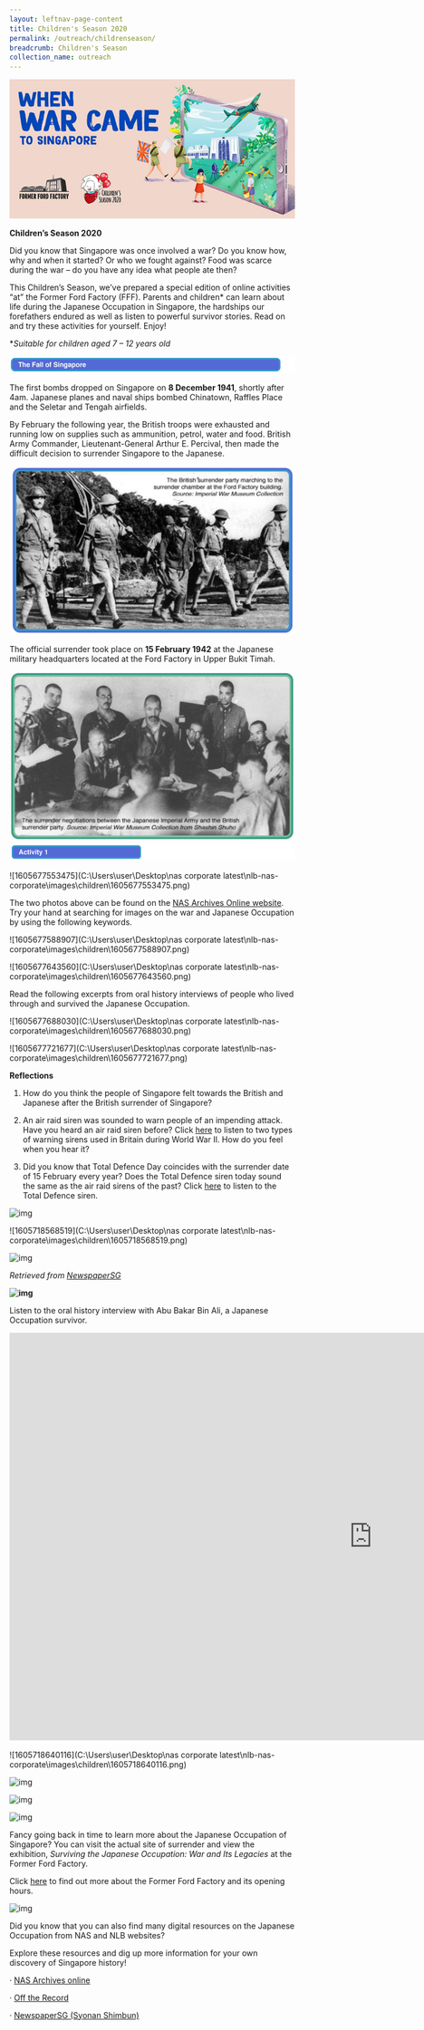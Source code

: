 ```yaml
---
layout: leftnav-page-content
title: Children's Season 2020
permalink: /outreach/childrenseason/
breadcrumb: Children's Season
collection_name: outreach
---
```


<img src="/images/children/1605677377788.png" alt="When War Came to Singapore" style="width:700px;"/>

**Children’s Season 2020**

Did you know that Singapore was once involved a war? Do you know how, why and when it started? Or who we fought against? Food was scarce during the war – do you have any idea what people ate then?

This Children’s Season, we’ve prepared a special edition of online activities “at” the Former Ford Factory (FFF). Parents and children* can learn about life during the Japanese Occupation in Singapore, the hardships our forefathers endured as well as listen to powerful survivor stories. Read on and try these activities for yourself. Enjoy! 

**Suitable for children aged 7 – 12 years old*

<img src="/images/children/1605677473466.png" alt="The Fall of Singapore"/>

The first bombs dropped on Singapore on **8 December 1941**, shortly after 4am. Japanese planes and naval ships bombed Chinatown, Raffles Place and the Seletar and Tengah airfields. 

By February the following year, the British troops were exhausted and running low on supplies such as ammunition, petrol, water and food. British Army Commander, Lieutenant-General Arthur E. Percival, then made the difficult decision to surrender Singapore to the Japanese.

<img src="/images/children/1605721085172.png" alt="British Surrender Party"/>

The official surrender took place on **15 February 1942** at the Japanese military headquarters located at the Ford Factory in Upper Bukit Timah. 

<img src="/images/children/1605721158973.png" alt="Surrender Negotiations"/>

<img src="/images/children/1605677553475.png" alt="Activity 1"/>

![1605677553475](C:\Users\user\Desktop\nas corporate latest\nlb-nas-corporate\images\children\1605677553475.png)

The two photos above can be found on the [NAS Archives Online website](https://www.nas.gov.sg/archivesonline/photographs/). Try your hand at searching for images on the war and Japanese Occupation by using the following keywords.

 ![1605677588907](C:\Users\user\Desktop\nas corporate latest\nlb-nas-corporate\images\children\1605677588907.png)



![1605677643560](C:\Users\user\Desktop\nas corporate latest\nlb-nas-corporate\images\children\1605677643560.png)

Read the following excerpts from oral history interviews of people who lived through and survived the Japanese Occupation.

![1605677688030](C:\Users\user\Desktop\nas corporate latest\nlb-nas-corporate\images\children\1605677688030.png)



![1605677721677](C:\Users\user\Desktop\nas corporate latest\nlb-nas-corporate\images\children\1605677721677.png)

**Reflections**

1. How do you think the people of Singapore felt towards the British and Japanese after the British surrender of Singapore? 

2. An air raid siren was sounded to warn people of an impending attack. Have you heard an air raid siren before? Click [here](https://youtu.be/UkjZmjzvpBo) to listen to two types of warning sirens used in Britain during World War II. How do you feel when you hear it? 

3. Did you know that Total Defence Day coincides with the surrender date of 15 February every year? Does the Total Defence siren today sound the same as the air raid sirens of the past? Click [here](https://www.scdf.gov.sg/home/civil-defence-shelter/public-warning-system) to listen to the Total Defence siren. 

 

 

 

![img](file:///C:/Users/user/AppData/Local/Temp/msohtmlclip1/01/clip_image020.jpg)

![1605718568519](C:\Users\user\Desktop\nas corporate latest\nlb-nas-corporate\images\children\1605718568519.png)

![img](file:///C:/Users/user/AppData/Local/Temp/msohtmlclip1/01/clip_image024.jpg)

*Retrieved from* [*NewspaperSG*](http://eresources.nlb.gov.sg/newspapers/Digitised/Article/syonantimes19440414-1.2.20)

**![img](file:///C:/Users/user/AppData/Local/Temp/msohtmlclip1/01/clip_image026.jpg)** 

Listen to the oral history interview with Abu Bakar Bin Ali, a Japanese Occupation survivor.  

 <div class="bp-youtube">

<iframe width="1280" height="720" src="https://www.youtube.com/embed/eKzsqr37imw" frameborder="0" allow="accelerometer; autoplay; clipboard-write; encrypted-media; gyroscope; picture-in-picture" allowfullscreen></iframe>



![1605718640116](C:\Users\user\Desktop\nas corporate latest\nlb-nas-corporate\images\children\1605718640116.png)

 ![img](file:///C:/Users/user/AppData/Local/Temp/msohtmlclip1/01/clip_image030.gif)

 

![img](file:///C:/Users/user/AppData/Local/Temp/msohtmlclip1/01/clip_image032.jpg)

![img](file:///C:/Users/user/AppData/Local/Temp/msohtmlclip1/01/clip_image034.jpg)

Fancy going back in time to learn more about the Japanese Occupation of Singapore? You can visit the actual site of surrender and view the exhibition, *Surviving the Japanese Occupation: War and Its Legacies* at the Former Ford Factory.  

Click [here](https://corporate.nas.gov.sg/former-ford-factory/overview/) to find out more about the Former Ford Factory and its opening hours. 

 

![img](file:///C:/Users/user/AppData/Local/Temp/msohtmlclip1/01/clip_image036.jpg)

Did you know that you can also find many digital resources on the Japanese Occupation from NAS and NLB websites? 

Explore these resources and dig up more information for your own discovery of Singapore history!

·       [NAS Archives online](https://www.nas.gov.sg/archivesonline/)

·       [Off the Record](https://corporate.nas.gov.sg/media/)

·       [NewspaperSG (Syonan Shimbun)](https://eresources.nlb.gov.sg/newspapers/BrowseNewspaper?nid=syonantimes&tvw=DG)

 

 

 